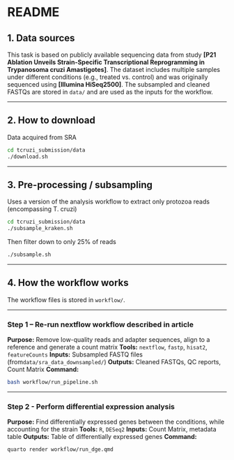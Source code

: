 # README

## 1. Data sources

This task is based on publicly available sequencing data from study **\[P21 Ablation Unveils Strain-Specific Transcriptional Reprogramming in Trypanosoma cruzi Amastigotes]**. The dataset includes multiple samples under different conditions (e.g., treated vs. control) and was originally sequenced using **\[Illumina HiSeq2500]**.
The subsampled and cleaned FASTQs are stored in `data/` and are used as the inputs for the workflow.

---

## 2. How to download

Data acquired from SRA

```bash
cd tcruzi_submission/data
./download.sh
```

---

## 3. Pre-processing / subsampling

Uses a version of the analysis workflow to extract only protozoa reads (encompassing T. cruzi)

```bash
cd tcruzi_submission/data
./subsample_kraken.sh
```

Then filter down to only 25% of reads

```bash
./subsample.sh
```

---

## 4. How the workflow works

The workflow files is stored in `workflow/`.

---

### Step 1 – Re-run nextflow workflow described in article

**Purpose:** Remove low-quality reads and adapter sequences, align to a reference and generate a count matrix
**Tools:** `nextflow`, `fastp`, `hisat2`, `featureCounts`
**Inputs:** Subsampled FASTQ files (from`data/sra_data_downsampled/`)
**Outputs:** Cleaned FASTQs, QC reports, Count Matrix
**Command:**

```bash
bash workflow/run_pipeline.sh
```

---

### Step 2 - Perform differential expression analysis

**Purpose:** Find differentially expressed genes between the conditions, while accounting for the strain
**Tools:** `R`, `DESeq2`
**Inputs:** Count Matrix, metadata table
**Outputs:** Table of differentially expressed genes
**Command:**

```bash
quarto render workflow/run_dge.qmd
```
